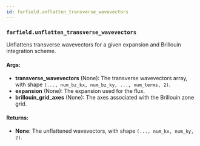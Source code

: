 ```yaml
---
id: farfield.unflatten_transverse_wavevectors
---
```


    
### `farfield.unflatten_transverse_wavevectors`
Unflattens transverse wavevectors for a given expansion and Brillouin integration scheme.


#### Args:
- **transverse_wavevectors** (None): The transverse wavevectors array, with shape
`(..., num_bz_kx, num_bz_ky, ..., num_terms, 2)`.
- **expansion** (None): The expansion used for the flux.
- **brillouin_grid_axes** (None): The axes associated with the Brillouin zone grid.

#### Returns:
- **None**: The unflattened wavevectors, with shape `(..., num_kx, num_ky, 2)`.
